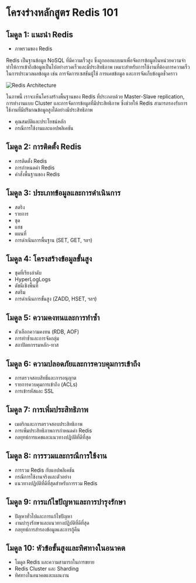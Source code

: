 # โครงร่างหลักสูตร Redis 101

## โมดูล 1: แนะนำ Redis

* ภาพรวมของ Redis

Redis เป็นฐานข้อมูล NoSQL ที่มีความเร็วสูง ซึ่งถูกออกแบบมาเพื่อจัดการข้อมูลในหน่วยความจำ ทำให้การเข้าถึงข้อมูลเป็นไปอย่างรวดเร็วและมีประสิทธิภาพ เหมาะสำหรับการใช้งานที่ต้องการความเร็วในการประมวลผลข้อมูล เช่น การจัดการเซสชันผู้ใช้ การแคชข้อมูล และการจัดเก็บข้อมูลชั่วคราว

![Redis Architecture](https://example.com/path/to/redis-architecture.png) <!-- แทนที่ URL นี้ด้วยลิงก์ที่ถูกต้องของภาพสถาปัตยกรรม Redis -->

ในภาพนี้ เราจะเห็นโครงสร้างพื้นฐานของ Redis ที่ประกอบด้วย Master-Slave replication, การทำงานแบบ Cluster และการจัดการข้อมูลที่มีประสิทธิภาพ ซึ่งช่วยให้ Redis สามารถรองรับการใช้งานที่มีปริมาณข้อมูลสูงได้อย่างมีประสิทธิภาพ

* คุณสมบัติและประโยชน์หลัก
* กรณีการใช้งานและแอปพลิเคชัน

## โมดูล 2: การติดตั้ง Redis

* การติดตั้ง Redis
* การกำหนดค่า Redis
* คำสั่งพื้นฐานของ Redis

## โมดูล 3: ประเภทข้อมูลและการดำเนินการ

* สตริง
* รายการ
* ชุด
* แฮช
* แผนที่
* การดำเนินการพื้นฐาน (SET, GET, ฯลฯ)

## โมดูล 4: โครงสร้างข้อมูลขั้นสูง

* ชุดที่เรียงลำดับ
* HyperLogLogs
* ดัชนีเชิงพื้นที่
* สตรีม
* การดำเนินการขั้นสูง (ZADD, HSET, ฯลฯ)

## โมดูล 5: ความคงทนและการทำซ้ำ

* ตัวเลือกความคงทน (RDB, AOF)
* การทำซ้ำและการจัดกลุ่ม
* สถาปัตยกรรมหลัก-ทาส

## โมดูล 6: ความปลอดภัยและการควบคุมการเข้าถึง

* การตรวจสอบสิทธิ์และการอนุญาต
* รายการควบคุมการเข้าถึง (ACLs)
* การเข้ารหัสและ SSL

## โมดูล 7: การเพิ่มประสิทธิภาพ

* เมตริกและการตรวจสอบประสิทธิภาพ
* การเพิ่มประสิทธิภาพการกำหนดค่า Redis
* กลยุทธ์การแคชและแนวทางปฏิบัติที่ดีที่สุด

## โมดูล 8: การรวมและกรณีการใช้งาน

* การรวม Redis กับแอปพลิเคชัน
* กรณีการใช้งานจริงและตัวอย่าง
* แนวทางปฏิบัติที่ดีที่สุดสำหรับการรวม Redis

## โมดูล 9: การแก้ไขปัญหาและการบำรุงรักษา

* ปัญหาทั่วไปและการแก้ไขปัญหา
* งานบำรุงรักษาและแนวทางปฏิบัติที่ดีที่สุด
* กลยุทธ์การสำรองข้อมูลและการกู้คืน

## โมดูล 10: หัวข้อขั้นสูงและทิศทางในอนาคต

* โมดูล Redis และความสามารถในการขยาย
* Redis Cluster และ Sharding
* ทิศทางในอนาคตและแผนงาน

